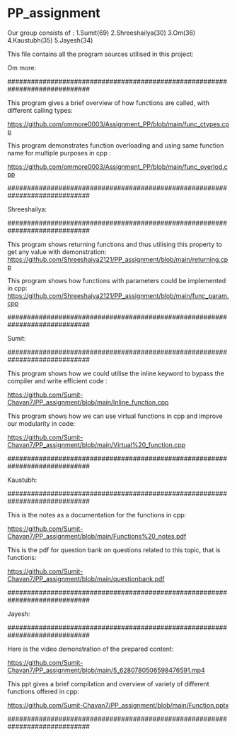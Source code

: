 # PP_assignment

Our group consists of :
1.Sumit(69)
2.Shreeshailya(30)
3.Om(36)
4.Kaustubh(35)
5.Jayesh(34)

This file contains all the program sources 
utilised in this project:

Om more:

#############################################################################

This program gives a brief overview of how functions are called, with different calling types:

https://github.com/ommore0003/Assignment_PP/blob/main/func_ctypes.cpp

This program demonstrates function overloading and using same function name for multiple purposes in cpp :

https://github.com/ommore0003/Assignment_PP/blob/main/func_overlod.cpp

#############################################################################

Shreeshailya:

#############################################################################

This program shows returning functions and thus utilising this property to get any value with demonstration:
https://github.com/Shreeshaiya2121/PP_assignment/blob/main/returning.cpp

This program shows how functions with parameters could be implemented in cpp:
https://github.com/Shreeshaiya2121/PP_assignment/blob/main/func_param.cpp

#############################################################################


Sumit:

#############################################################################

This program shows how we could utilise the inline keyword to bypass the compiler and write efficient code :

https://github.com/Sumit-Chavan7/PP_assignment/blob/main/Inline_function.cpp

This program shows how we can use virtual functions in cpp and improve our modularity in code:

https://github.com/Sumit-Chavan7/PP_assignment/blob/main/Virtual%20_function.cpp

#############################################################################

Kaustubh:

#############################################################################

This is the notes as a documentation for the functions in cpp:

https://github.com/Sumit-Chavan7/PP_assignment/blob/main/Functions%20_notes.pdf

This is the pdf for question bank on questions related to this topic, that is functions:

https://github.com/Sumit-Chavan7/PP_assignment/blob/main/questionbank.pdf

#############################################################################

Jayesh:

#############################################################################

Here is the video demonstration of the prepared content:

https://github.com/Sumit-Chavan7/PP_assignment/blob/main/5_6280780506598476591.mp4

This ppt gives a brief compilation and overview of variety of different functions offered in cpp:

https://github.com/Sumit-Chavan7/PP_assignment/blob/main/Function.pptx

#############################################################################
